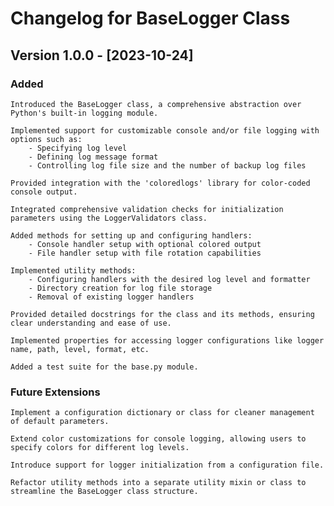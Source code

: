 # Changelog for BaseLogger Class

## Version 1.0.0 - [2023-10-24]

### Added

    Introduced the BaseLogger class, a comprehensive abstraction over Python's built-in logging module.

    Implemented support for customizable console and/or file logging with options such as:
        - Specifying log level
        - Defining log message format
        - Controlling log file size and the number of backup log files

    Provided integration with the 'coloredlogs' library for color-coded console output.

    Integrated comprehensive validation checks for initialization parameters using the LoggerValidators class.

    Added methods for setting up and configuring handlers:
        - Console handler setup with optional colored output
        - File handler setup with file rotation capabilities

    Implemented utility methods:
        - Configuring handlers with the desired log level and formatter
        - Directory creation for log file storage
        - Removal of existing logger handlers

    Provided detailed docstrings for the class and its methods, ensuring clear understanding and ease of use.

    Implemented properties for accessing logger configurations like logger name, path, level, format, etc.
    
    Added a test suite for the base.py module.


### Future Extensions

    Implement a configuration dictionary or class for cleaner management of default parameters.

    Extend color customizations for console logging, allowing users to specify colors for different log levels.

    Introduce support for logger initialization from a configuration file.

    Refactor utility methods into a separate utility mixin or class to streamline the BaseLogger class structure.
